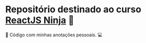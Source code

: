 # Repositório destinado ao curso  [ReactJS Ninja](https://github.com/da2k/curso-reactjs-ninja) 🚀

📓  Código com minhas anotações pessoais. 💻
